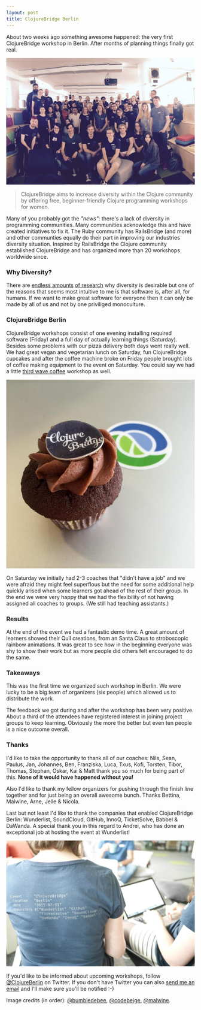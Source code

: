 ```yaml
---
layout: post
title: ClojureBridge Berlin
---
```


About two weeks ago something awesome happened: the very first
ClojureBridge workshop in Berlin. After months of planning things
finally got real.

![ClojureBridge Berlin in it's entirety.](/images/clojurebridge-group-picture.jpg)

> ClojureBridge aims to increase diversity within the Clojure
> community by offering free, beginner-friendly Clojure programming
> workshops for women.

Many of you probably got the *"news"*: there's a lack of diversity in
programming communities. Many communities acknowledge this and have
created initiatives to fix it. The Ruby community has RailsBridge (and
more) and other communties equally do their part in improving our
industries diversity situation. Inspired by RailsBridge the Clojure
community established ClojureBridge and has organized more than 20
workshops worldwide since.

### Why Diversity?

There are
[endless amounts](http://www.ncwit.org/sites/default/files/resources/impactgenderdiversitytechbusinessperformance_print.pdf)
[of research](http://newsoffice.mit.edu/2014/workplace-diversity-can-help-bottom-line-1007)
why diversity is desirable but one of the reasons that seems most
intuitive to me is that software is, after all, for humans. If we want
to make great software for everyone then it can only be made by all of
us and not by one priviliged monoculture.

<!-- It's the typical *solve-your-own-problem* startup talk with a twist. -->

### ClojureBridge Berlin

ClojureBridge workshops consist of one evening installing required
software (Friday) and a full day of actually learning things
(Saturday). Besides some problems with our pizza delivery both days
went really well. We had great vegan and vegetarian lunch on Saturday,
fun ClojureBridge cupcakes and after the coffee machine broke on Friday
people brought lots of coffee making equipment to the event on Saturday.
You could say we had a little
[third wave coffee](https://en.wikipedia.org/wiki/Third_wave_of_coffee)
workshop as well.

![We got some sweet cupcakes!](/images/clojurebridge-cupcakes.jpg)

On Saturday we initially had 2-3 coaches that "didn't have a job" and
we were afraid they might feel superflous but the need for some
additional help quickly arised when some learners got ahead of the
rest of their group. In the end we were very happy that we had the
flexibility of not having assigned all coaches to groups. (We still
had teaching assistants.)

### Results

At the end of the event we had a fantastic demo time. A great amount
of learners showed their Quil creations, from an Santa Claus to
stroboscopic rainbow animations. It was great to see how in the
beginning everyone was shy to show their work but as more people did
others felt encouraged to do the same.

### Takeaways

This was the first time we organized such workshop in Berlin. We were
lucky to be a big team of organizers (six people) which allowed us to
distribute the work.

The feedback we got during and after the workshop has been very
positive. About a third of the attendees have registered interest in
joining project groups to keep learning. Obviously the more the better
but even ten people is a nice outcome overall.

### Thanks

I'd like to take the opportunity to thank all of our coaches: Nils,
Sean, Paulus, Jan, Johannes, Ben, Franziska, Luca, Txus, Kofi,
Torsten, Tibor, Thomas, Stephan, Oskar, Kai & Matt thank you so much
for being part of this. **None of it would have happened without you!**

Also I'd like to thank my fellow organizers for pushing through the
finish line together and for just being an overall awesome
bunch. Thanks Bettina, Malwine, Arne, Jelle & Nicola.

Last but not least I'd like to thank the companies that enabled
ClojureBridge Berlin: Wunderlist, SoundCloud, GitHub, InnoQ,
TicketSolve, Babbel & DaWanda. A special thank you in this regard to
Andrei, who has done an exceptional job at hosting the event at
Wunderlist!

![ClojureBridge Berlin T-Shirts](/images/clojurebridge-shirts.jpg)

If you'd like to be informed about upcoming workshops, follow
[@ClojureBerlin](https://twitter.com/clojureberlin) on Twitter. If you
don't have Twitter you can also
 [send me an email](mailto:martinklepsch@googlemail.com) and I'll make
 sure you'll be notified
:-)

<aside>
<p>Image credits (in order):
 <a href="https://twitter.com/bumbledebee">@bumbledebee</a>,
 <a href="https://twitter.com/codebeige/status/619804392284422144">@codebeige</a>,
 <a href="https://twitter.com/ClojureBerlin/status/619890238584963072">@malwine</a>.</p>
</aside>
